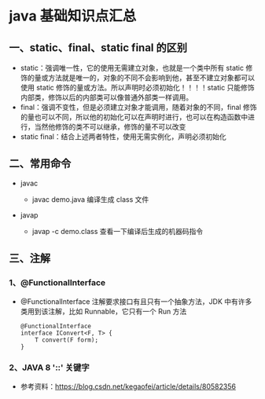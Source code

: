 # java 基础知识点汇总

## 一、static、final、static final 的区别

- static：强调唯一性，它的使用无需建立对象，也就是一个类中所有 static 修饰的量或方法就是唯一的，对象的不同不会影响到他，甚至不建立对象都可以使用 static 修饰的量或方法。所以声明时必须初始化！！！！static 只能修饰内部类，修饰以后的内部类可以像普通外部类一样调用。
- final：强调不变性，但是必须建立对象才能调用，随着对象的不同，final 修饰的量也可以不同，所以他的初始化可以在声明时进行，也可以在构造函数中进行，当然他修饰的类不可以继承，修饰的量不可以改变
- static final：结合上述两者特性，使用无需实例化，声明必须初始化

## 二、常用命令

- javac

  - javac demo.java 编译生成 class 文件

- javap

  - javap -c demo.class 查看一下编译后生成的机器码指令

## 三、注解

### 1、@FunctionalInterface

- @FunctionalInterface 注解要求接口有且只有一个抽象方法，JDK 中有许多类用到该注解，比如 Runnable，它只有一个 Run 方法

  ```FunctionalInterface
  @FunctionalInterface
  interface IConvert<F, T> {
      T convert(F form);
  }
  ```

### 2、JAVA 8 '::' 关键字

- 参考资料：https://blog.csdn.net/kegaofei/article/details/80582356

